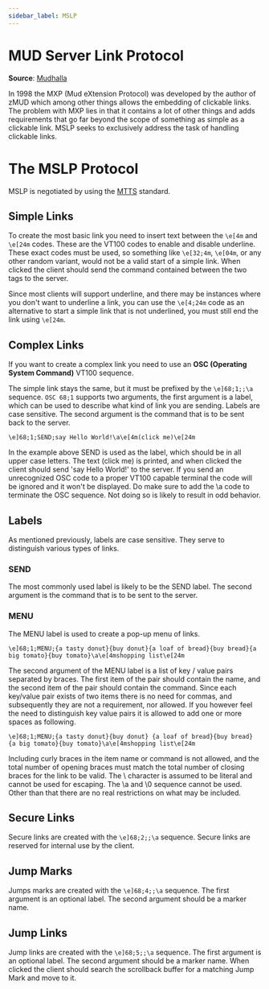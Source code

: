 ```yaml
---
sidebar_label: MSLP
---
```

# MUD Server Link Protocol

**Source**: [Mudhalla](https://tintin.mudhalla.net/protocols/mslp/)

In 1998 the MXP (Mud eXtension Protocol) was developed by the author of zMUD which among other things allows the embedding of clickable links. The problem with MXP lies in that it contains a lot of other things and adds requirements that go far beyond the scope of something as simple as a clickable link.
MSLP seeks to exclusively address the task of handling clickable links.


# The MSLP Protocol

MSLP is negotiated by using the [MTTS](mtts) standard.

## Simple Links
To create the most basic link you need to insert text between the ``\e[4m`` and ``\e[24m`` codes. These are the VT100 codes to enable and disable underline. These exact codes must be used, so something like ``\e[32;4m``, ``\e[04m``, or any other random variant, would not be a valid start of a simple link. When clicked the client should send the command contained between the two tags to the server.

Since most clients will support underline, and there may be instances where you don't want to underline a link, you can use the ``\e[4;24m`` code as an alternative to start a simple link that is not underlined, you must still end the link using ``\e[24m``.

## Complex Links
If you want to create a complex link you need to use an **OSC (Operating System Command)** VT100 sequence.

The simple link stays the same, but it must be prefixed by the ``\e]68;1;;\a`` sequence. ``OSC 68;1`` supports two arguments, the first argument is a label, which can be used to describe what kind of link you are sending. Labels are case sensitive. The second argument is the command that is to be sent back to the server.
```
\e]68;1;SEND;say Hello World!\a\e[4m(click me)\e[24m
```
In the example above SEND is used as the label, which should be in all upper case letters. The text (click me) is printed, and when clicked the client should send 'say Hello World!' to the server.
If you send an unrecognized OSC code to a proper VT100 capable terminal the code will be ignored and it won't be displayed. Do make sure to add the \a code to terminate the OSC sequence. Not doing so is likely to result in odd behavior.

## Labels
As mentioned previously, labels are case sensitive. They serve to distinguish various types of links.

### SEND
The most commonly used label is likely to be the SEND label. The second argument is the command that is to be sent to the server.

### MENU
The MENU label is used to create a pop-up menu of links.
```
\e]68;1;MENU;{a tasty donut}{buy donut}{a loaf of bread}{buy bread}{a big tomato}{buy tomato}\a\e[4mshopping list\e[24m
```
The second argument of the MENU label is a list of key / value pairs separated by braces. The first item of the pair should contain the name, and the second item of the pair should contain the command.
Since each key/value pair exists of two items there is no need for commas, and subsequently they are not a requirement, nor allowed. If you however feel the need to distinguish key value pairs it is allowed to add one or more spaces as following.
```
\e]68;1;MENU;{a tasty donut}{buy donut} {a loaf of bread}{buy bread} {a big tomato}{buy tomato}\a\e[4mshopping list\e[24m
```
Including curly braces in the item name or command is not allowed, and the total number of opening braces must match the total number of closing braces for the link to be valid. The \ character is assumed to be literal and cannot be used for escaping. The \a and \0 sequence cannot be used. Other than that there are no real restrictions on what may be included.

## Secure Links
Secure links are created with the ``\e]68;2;;\a`` sequence. Secure links are reserved for internal use by the client.

## Jump Marks
Jumps marks are created with the ``\e]68;4;;\a`` sequence. The first argument is an optional label. The second argument should be a marker name.
## Jump Links
Jump links are created with the ``\e]68;5;;\a`` sequence. The first argument is an optional label. The second argument should be a marker name. When clicked the client should search the scrollback buffer for a matching Jump Mark and move to it.
